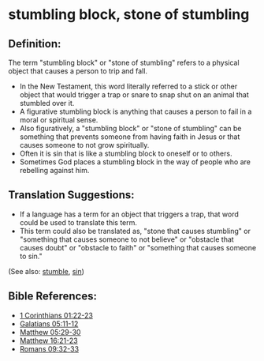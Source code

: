 # stumbling block, stone of stumbling #

## Definition: ##

The term "stumbling block" or "stone of stumbling" refers to a physical object that causes a person to trip and fall.

* In the New Testament, this word literally referred to a stick or other object that would trigger a trap or snare to snap shut on an animal that stumbled over it.
* A figurative stumbling block is anything that causes a person to fail in a moral or spiritual sense.
* Also figuratively, a "stumbling block" or "stone of stumbling" can be something that prevents someone from having faith in Jesus or that causes someone to not grow spiritually.
* Often it is sin that is like a stumbling block to oneself or to others.
* Sometimes God places a stumbling block in the way of people who are rebelling against him.

## Translation Suggestions: ##

* If a language has a term for an object that triggers a trap, that word could be used to translate this term.
* This term could also be translated as, "stone that causes stumbling" or "something that causes someone to not believe" or "obstacle that causes doubt" or "obstacle to faith" or "something that causes someone to sin."

(See also: [stumble](../other/stumble.md), [sin](../kt/sin.md))

## Bible References: ##

* [1 Corinthians 01:22-23](https://door43.org/en/bible/notes/1co/01/22)
* [Galatians 05:11-12](https://door43.org/en/bible/notes/gal/05/11)
* [Matthew 05:29-30](https://door43.org/en/bible/notes/mat/05/29)
* [Matthew 16:21-23](https://door43.org/en/bible/notes/mat/16/21)
* [Romans 09:32-33](https://door43.org/en/bible/notes/rom/09/32)

